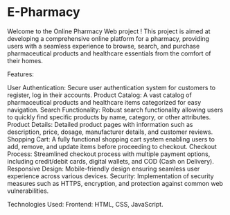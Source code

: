 # E-Pharmacy
Welcome to the Online Pharmacy Web project ! This project is aimed at developing a comprehensive online platform for a pharmacy, providing users with a seamless experience to browse, search, and purchase pharmaceutical products and healthcare essentials from the comfort of their homes.

Features:

User Authentication: Secure user authentication system for customers to register, log in their accounts.
Product Catalog: A vast catalog of pharmaceutical products and healthcare items categorized for easy navigation.
Search Functionality: Robust search functionality allowing users to quickly find specific products by name, category, or other attributes.
Product Details: Detailed product pages with information such as description, price, dosage, manufacturer details, and customer reviews.
Shopping Cart: A fully functional shopping cart system enabling users to add, remove, and update items before proceeding to checkout.
Checkout Process: Streamlined checkout process with multiple payment options, including credit/debit cards, digital wallets, and COD (Cash on Delivery).
Responsive Design: Mobile-friendly design ensuring seamless user experience across various devices.
Security: Implementation of security measures such as HTTPS, encryption, and protection against common web vulnerabilities.


Technologies Used:
Frontend: HTML, CSS, JavaScript.
